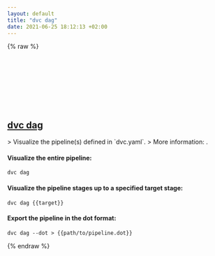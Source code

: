 ```yaml
---
layout: default
title: "dvc dag"
date: 2021-06-25 18:12:13 +02:00
---
```

{% raw %}
<h2 id="dvc-dag">
  <a href="/en/common/dvc-dag.html">dvc dag</a> <a href="#dvc-dag"><svg class="icon">
    <use href="/assets/images/unicode_sprite.svg#link" />
  </svg></a>
</h2>
> Visualize the pipeline(s) defined in `dvc.yaml`.
> More information: <https://dvc.org/doc/command-reference/dag>.

#### Visualize the entire pipeline:
```shell
dvc dag
```
#### Visualize the pipeline stages up to a specified target stage:
```shell
dvc dag {{target}}
```
#### Export the pipeline in the dot format:
```shell
dvc dag --dot > {{path/to/pipeline.dot}}
```
{% endraw %}